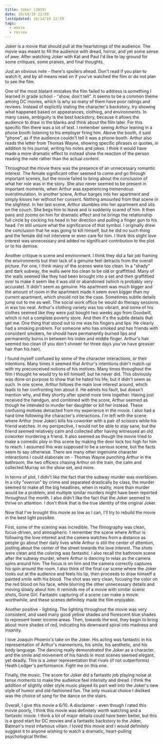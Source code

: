 ```yaml
---
title: Joker (2019)
date: 10/14/19 22:59
lastUpdated: 10/14/19 22:59
tags:
  - movie
  - review
---
```


Joker is a movie that should pull at the heartstrings of the audience. The movie was meant to fill the audience with dread, horror, and yet some sense of awe. After watching Joker with Kat and Paul I'd like to lay ground for some critiques, some praises, and final thoughts.

Just an obvious note - there's spoilers ahead. Don't read if you plan to watch it, and by all means read on if you've watched the film or do not plan to see the film.

One of the most blatant mistakes the film failed to address is something I learned in grade school - "show, don't tell". It seems to be a common theme among DC movies, which is why so many of them have poor ratings and reviews. Instead of explicitly stating the character's backstory, try showing what happened based on appearances, clothing, and environments. In many cases, ambiguity is the best backstory, because it allows the audience to draw in the blanks and think about the film later. For this specific film there was a lot of text. I remember seeing Arthur leaning in a phone booth listening to his employer firing him. Above the booth, it said "phone", as if the audience couldn't tell it was a phone booth. Arthur also reads the letter from Thomas Wayne, showing specific phrases or quotes, in addition to his journal, writing his notes and jokes. I think it would have made a more dramatic effect to instead show the reaction of the person reading the note rather than the actual content.

Throughout the movie there was the presence of an unnecessary romantic interest. The female significant other seemed to come and go through important scenes, but the movie failed to bring about the conclusion of what her role was in the story. She also never seemed to be present in important moments, when Arthur was experiencing tremendous overstimulation. In another scene, Arthur barges into her apartment and simply kisses her without her consent. Nothing amounted from that scene in the slightest. In her last scene, Arthur stumbles into her apartment and sits on the couch. She begs him to leave and is suddenly scared of him. It then pans and zooms on him for dramatic effect and he brings the relationship full circle by cocking his head in her direction and pulling a finger gun to his head. I'm still unsure what the significance of that symbol. I originally drew the conclusion that he was going to kill himself, but he did no such thing and the female did not intervene or even care for him. I think this slight love interest was unnecessary and added no significant contribution to the plot or to his demise.

Another critique is scene and environment. I think they did a fair job framing the environments but their lack of a genuine feel detracts from the overall picture. For one, I think many of the scenes were too clean. In a "shady" and dark subway, the walls were too clean to be old or graffittied. Many of the walls seemed like they had been brought into a set and then graffittied over to make it seem like it was old or abandoned (which is probably very accurate). It didn't seem as genuine. His apartment was much bigger and the amount of room in the apartment made it seem even bigger than my current apartment, which should not be the case. Sometimes subtle details jump out to me as well. The social work office he would do therapy sessions in was too neat. Arthur's clothing variety was too vibrant, and some of his clothes seemed like they were just bought two weeks ago from Goodwill, which is not a complete poverty store. And then it's the subtle details that get me. One thing that stood out to me was his fingers and lips. He clearly had a smoking problem. For someone who has smoked and has friends with consistent smokers, he should have permanently burned lips and permanently burns in between his index and middle finger. Arthur's hair seemed too clean (if you don't shower for three days you've have greasier hair than his hair).

I found myself confused by some of the character interactions, or their intentions. Many times it seemed that Arthur's intentions didn't match up with my preconceived notions of his motives. Many times throughout the film I thought he would try to kill himself, but he never did. This obviously was done on purpose to show that he hated his life, but it didn't seem as such. In one scene, Arthur follows the main love interest around, which leads to her confronting him about it. He admits his fault, but doesn't mention why, and they shortly after spend more time together. Having just received the handgun, and combined with the score, Arthur seemed as though he intended to murder her daughter or kill her instead. These confusing motives detracted from my experience in the movie. I also had a hard time following the character's interactions. I'm left with the scene where Arthur (now Joker) kills his coworker with a pair of scissors while his friend watches. In my perspective, I would not be able to stay sane, but the friend seemed relatively calm and collected after having witnessed an old coworker murdering a friend. It also seemed as though the movie tried to make a comedic ploy in this scene by making the door lock too high for him to reach. I assumed this was supposed to be a serious scene, but the facts seem to say otherwise. There are many other ingenuine character interactions I could elaborate on - Thomas Wayne punching Arthur in the bathroom, the two officers chasing Arthur on the train, the calm and collected Murray on the show set, and more.

In terms of plot, I didn't like the fact that the subway murder was overblown. In a city "overrun" by crime and separated drastically by class, the murder seemed to make all the big headlines, when in reality, more than murder would be a problem, and multiple similar murders might have been reported throughout the month. I also didn't like the fact that the Joker seemed to thrive on attention. I don't think that is the true identity of the original Joker.

Now that I've brought this movie as low as I can, I'll try to rebuild the movie in the best light possible.

First, some of the scening was incredible. The filmography was clean, focus-driven, and atmospheric. I remember the scene where Arthur is following the love interest and the camera watches from a distance as people go about their daily lives while Arthur is still the center of attention, jostling about the center of the street towards the love interest. The shots were clean and the coloring was fantastic. I also recall the bathroom scene after the subway murder, where Arthur is dancing to relax as the camera spins around him. The focus is on him and the camera correctly captures his spin around the room. I also think of the final car scene where the Joker looks out at the audience and feels his lip, then proceeds to draw himself a painted smile with his blood. The shot was very clean, focusing the color on the red blood on his face, while blurring the other unnecessary details and moving slowly about him. It reminds me of a movie with similar scenic shots, Gone Girl. Fantastic capturing of a scene can make a movie worthwhile, and these scenes definitely made the film enjoyable.

Another positive - lighting. The lighting throughout the movie was very consistent, and used many good yellow shades and florescent blue shades to represent lower income areas. Then, towards the end, they begin to bring about more shades of red, indicating his downward spiral into madness and insanity.

I love Joaquin Phoenix's take on the Joker. His acting was fantastic in his representation of Arthur's mannerisms, his smile, his aesthetic, and his body language. The dancing really demonstrated the Joker as a character, and the smile and movement of his hands in most scenes seemed elegant, yet deadly. This is a Joker representation that rivals (if not outperforms) Heath Ledger's performance. Fight me on this one.

Finally, the music. The score for Joker did a fantastic job playing noise at tense moments to make the audience feel intensity and dread. I think the addition of slightly older style music played its part well into the Joker's new style of humor and old-fashioned fun. The only musical choice I disliked was the choice of song for the dance on the stairs.

Overall, I give this movie a 6/10. A disclaimer - even though I rated this movie poorly, I think this movie was definitely worth watching and a fantastic movie. I think a lot of major details could have been better, but this is a good start for DC movies and a fantastic backstory to the Joker, Batman's most infamous villain. I loved this movie and I would definitely suggest it to anyone wishing to watch a dramatic, heart-pulling psychological thriller.
